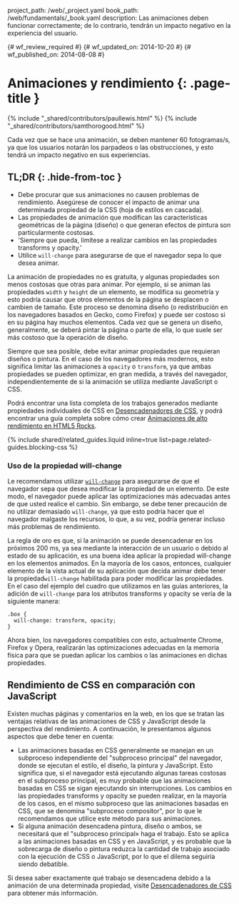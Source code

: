 project_path: /web/_project.yaml
book_path: /web/fundamentals/_book.yaml
description: Las animaciones deben funcionar correctamente; de lo contrario, tendrán un impacto negativo en la experiencia del usuario.

{# wf_review_required #}
{# wf_updated_on: 2014-10-20 #}
{# wf_published_on: 2014-08-08 #}

# Animaciones y rendimiento {: .page-title }

{% include "_shared/contributors/paullewis.html" %}
{% include "_shared/contributors/samthorogood.html" %}


Cada vez que se hace una animación, se deben mantener 60 fotogramas/s, ya que los usuarios notarán los parpadeos o las obstrucciones, y esto tendrá un impacto negativo en sus experiencias.

## TL;DR {: .hide-from-toc }
- Debe procurar que sus animaciones no causen problemas de rendimiento. Asegúrese de conocer el impacto de animar una determinada propiedad de la CSS (hoja de estilos en cascada).
- Las propiedades de animación que modifican las características geométricas de la página (diseño) o que generan efectos de pintura son particularmente costosas.
- 'Siempre que pueda, limítese a realizar cambios en las propiedades transforms y opacity.'
- Utilice <code>will-change</code> para asegurarse de que el navegador sepa lo que desea animar.


La animación de propiedades no es gratuita, y algunas propiedades son menos costosas que otras para animar. Por ejemplo, si se animan las propiedades `width` y `height` de un elemento, se modifica su geometría y esto podría causar que otros elementos de la página se desplacen o cambien de tamaño. Este proceso se denomina diseño (o redistribución en los navegadores basados en Gecko, como Firefox) y puede ser costoso si en su página hay muchos elementos. Cada vez que se genera un diseño, generalmente, se deberá pintar la página o parte de ella, lo que suele ser más costoso que la operación de diseño.

Siempre que sea posible, debe evitar animar propiedades que requieran diseños o pintura. En el caso de los navegadores más modernos, esto significa limitar las animaciones a `opacity` o `transform`, ya que ambas propiedades se pueden optimizar, en gran medida, a través del navegador, independientemente de si la animación se utiliza mediante JavaScript o CSS.

Podrá encontrar una lista completa de los trabajos generados mediante propiedades individuales de CSS en [Desencadenadores de CSS](http://csstriggers.com), y podrá encontrar una guía completa sobre cómo crear [Animaciones de alto rendimiento en HTML5 Rocks](http://www.html5rocks.com/en/tutorials/speed/high-performance-animations/).

{% include shared/related_guides.liquid inline=true list=page.related-guides.blocking-css %}

### Uso de la propiedad will-change

Le recomendamos utilizar [`will-change`](http://dev.w3.org/csswg/css-will-change/) para asegurarse de que el navegador sepa que desea modificar la propiedad de un elemento. De este modo, el navegador puede aplicar las optimizaciones más adecuadas antes de que usted realice el cambio. Sin embargo, se debe tener precaución de no utilizar demasiado `will-change`, ya que esto podría hacer que el navegador malgaste los recursos, lo que, a su vez, podría generar incluso más problemas de rendimiento.

La regla de oro es que, si la animación se puede desencadenar en los próximos 200 ms, ya sea mediante la interacción de un usuario o debido al estado de su aplicación, es una buena idea aplicar la propiedad will-change en los elementos animados. En la mayoría de los casos, entonces, cualquier elemento de la vista actual de su aplicación que decida animar debe tener la propiedad`will-change` habilitada para poder modificar las propiedades. En el caso del ejemplo del cuadro que utilizamos en las guías anteriores, la adición de `will-change` para los atributos transforms y opacity se vería de la siguiente manera:


    .box {
      will-change: transform, opacity;
    }
    

Ahora bien, los navegadores compatibles con esto, actualmente Chrome, Firefox y Opera, realizarán las optimizaciones adecuadas en la memoria física para que se puedan aplicar los cambios o las animaciones en dichas propiedades.

## Rendimiento de CSS en comparación con JavaScript

Existen muchas páginas y comentarios en la web, en los que se tratan las ventajas relativas de las animaciones de CSS y JavaScript desde la perspectiva del rendimiento. A continuación, le presentamos algunos aspectos que debe tener en cuenta:

* Las animaciones basadas en CSS generalmente se manejan en un subproceso independiente del "subproceso principal" del navegador, donde se ejecutan el estilo, el diseño, la pintura y JavaScript. Esto significa que, si el navegador está ejecutando algunas tareas costosas en el subproceso principal, es muy probable que las animaciones basadas en CSS se sigan ejecutando sin interrupciones. Los cambios en las propiedades transforms y opacity se pueden realizar, en la mayoría de los casos, en el mismo subproceso que las animaciones basadas en CSS, que se denomina "subproceso compositor", por lo que le recomendamos que utilice este método para sus animaciones.
* Si alguna animación desencadena pintura, diseño o ambos, se necesitará que el "subproceso principal» haga el trabajo. Esto se aplica a las animaciones basadas en CSS y en JavaScript, y es probable que la sobrecarga de diseño o pintura reduzca la cantidad de trabajo asociado con la ejecución de CSS o JavaScript, por lo que el dilema seguiría siendo debatible.

Si desea saber exactamente qué trabajo se desencadena debido a la animación de una determinada propiedad, visite [Desencadenadores de CSS](http://csstriggers.com) para obtener más información.


